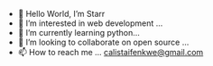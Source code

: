- 👋 Hello World, I’m Starr
- 👀 I’m interested in web development  ...
- 🌱 I’m currently learning python...
- 💞️ I’m looking to collaborate on open source ...
- 📫 How to reach me ... calistaifenkwe@gmail.com

<!---
Chiomastarr/Chiomastarr is a ✨ special ✨ repository because its `README.md` (this file) appears on your GitHub profile.
You can click the Preview link to take a look at your changes.
--->
